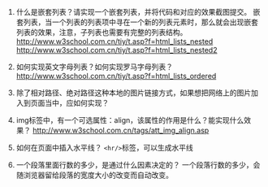 1.	什么是嵌套列表？请实现一个嵌套列表，并将代码和对应的效果截图提交。
嵌套列表，当一个列表的列表项中寻在一个新的列表元素时，那么就会出现嵌套列表的效果，注意，子列表也需要有完整的列表结构。
http://www.w3school.com.cn/tiy/t.asp?f=html_lists_nested
http://www.w3school.com.cn/tiy/t.asp?f=html_lists_nested2 
2.	如何实现英文字母列表？如何实现罗马字母列表？
http://www.w3school.com.cn/tiy/t.asp?f=html_lists_ordered 
3.	除了相对路径、绝对路径这种本地的图片链接方式，如果想把网络上的图片加入到页面当中，应如何实现？
 
4.	img标签中，有一个可选属性：align，该属性的作用是什么？能实现什么效果？
http://www.w3school.com.cn/tags/att_img_align.asp 
5.	如何在页面中插入水平线？
`<hr/>`标签，可以生成水平线
6.	一个段落里面行数的多少，是通过什么因素决定的？
一个段落行数的多少，会随浏览器留给段落的宽度大小的改变而自动改变。
